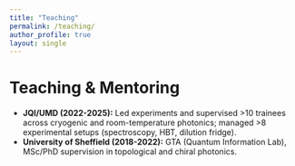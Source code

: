 ```yaml
---
title: "Teaching"
permalink: /teaching/
author_profile: true
layout: single
---
```


# Teaching & Mentoring

*   **JQI/UMD (2022-2025):** Led experiments and supervised >10 trainees across cryogenic and room-temperature photonics; managed >8 experimental setups (spectroscopy, HBT, dilution fridge).
*   **University of Sheffield (2018-2022):** GTA (Quantum Information Lab), MSc/PhD supervision in topological and chiral photonics.